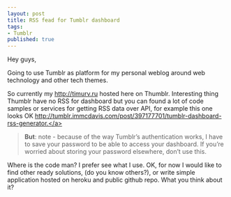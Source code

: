 ```yaml
---
layout: post
title: RSS fead for Tumblr dashboard
tags:
- Tumblr
published: true
---
```


Hey guys,

Going to use Tumblr as platform for my personal weblog around web technology and other tech themes.

So currently my <a href="http://timurv.ru" target="_blank">http://timurv.ru</a> hosted here on Thumblr. Interesting thing Thumblr have no RSS for dashboard but you can found a lot of code samples or services for getting RSS data over API, for example this one looks OK <a href="http://tumblr.immcdavis.com/post/397177701/tumblr-dashboard-rss-generator." target="_blank">http://tumblr.immcdavis.com/post/397177701/tumblr-dashboard-rss-generator.</a>


 > **But**: note - because of the way Tumblr’s authentication works, I have to save your password to be able to access your dashboard. If you’re worried about storing your password elsewhere, don’t use this.

Where is the code man? I prefer see what I use.
OK, for now I would like to find other ready solutions, (do you know others?), or write simple application hosted on heroku and public github repo.
What you think about it?
